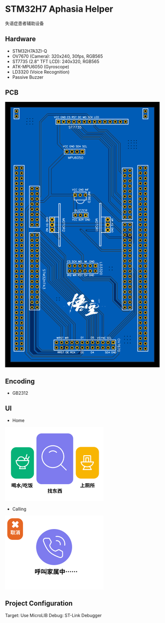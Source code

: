 # STM32H7 Aphasia Helper
失语症患者辅助设备

## Hardware
- STM32H7A3ZI-Q
- OV7670 (Camera): 320x240, 30fps, RGB565
- ST7735 (2.8" TFT LCD): 240x320, RGB565
- ATK-MPU6050 (Gyroscope)
- LD3320 (Voice Recognition)
- Passive Buzzer

## PCB
![](./imgs/PCB.svg)

## Encoding
- GB2312

## UI
- Home 

![](./imgs/UI/choose_camera.jpg)

- Calling

![](./imgs/UI/call_camera.jpg)

## Project Configuration
Target: Use MicroLIB
Debug: ST-Link Debugger
